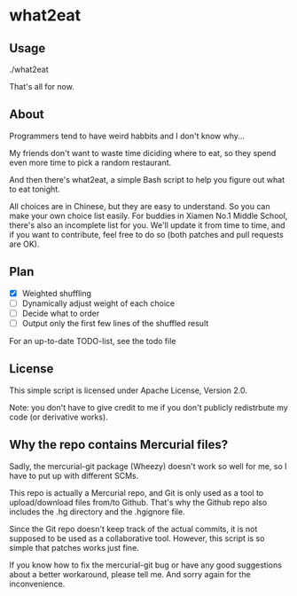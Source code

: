 what2eat
========

Usage
-----
./what2eat

That's all for now.

About
-----
Programmers tend to have weird habbits and I don't know why...

My friends don't want to waste time diciding where to eat, so they spend even more time to pick a random restaurant.

And then there's what2eat, a simple Bash script to help you figure out what to eat tonight.

All choices are in Chinese, but they are easy to understand. So you can make your own choice list easily. For buddies in Xiamen No.1 Middle School, there's also an incomplete list for you. We'll update it from time to time, and if you want to contribute, feel free to do so (both patches and pull requests are OK).

Plan
----
- [x] Weighted shuffling
- [ ] Dynamically adjust weight of each choice
- [ ] Decide what to order
- [ ] Output only the first few lines of the shuffled result

For an up-to-date TODO-list, see the todo file

License
-------
This simple script is licensed under Apache License, Version 2.0.

Note: you don't have to give credit to me if you don't publicly redistrbute my code (or derivative works).

Why the repo contains Mercurial files?
--------------------------------------
Sadly, the mercurial-git package (Wheezy) doesn't work so well for me, so I have to put up with different SCMs.

This repo is actually a Mercurial repo, and Git is only used as a tool to upload/download files from/to Github. That's why the Github repo also includes the .hg directory and the .hgignore file.

Since the Git repo doesn't keep track of the actual commits, it is not supposed to be used as a collaborative tool. However, this script is so simple that patches works just fine.

If you know how to fix the mercurial-git bug or have any good suggestions about a better workaround, please tell me. And sorry again for the inconvenience.
